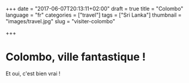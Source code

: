 +++
date = "2017-06-07T20:13:11+02:00"
draft = true
title = "Colombo"
language = "fr"
categories = ["travel"]
tags = ["Sri Lanka"]
thumbnail = "images/travel.jpg"
slug = "visiter-colombo"


+++

# Colombo, ville fantastique !
Et oui, c'est bien vrai !
